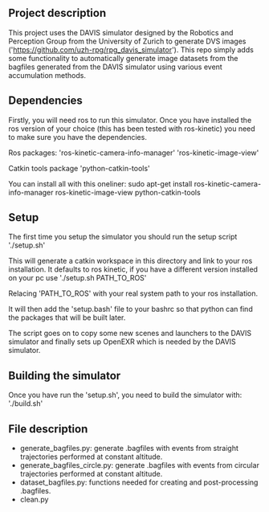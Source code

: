 ## Project description
This project uses the DAVIS simulator designed by the Robotics and Perception Group from the University of Zurich to generate DVS images ('https://github.com/uzh-rpg/rpg_davis_simulator'). This repo simply adds some functionality to automatically generate image datasets from the bagfiles generated from the DAVIS simulator using various event accumulation methods.

## Dependencies
Firstly, you will need ros to run this simulator. Once you have installed the ros version of your choice (this has been tested with ros-kinetic) you need to make sure you have the dependencies.

Ros packages:
  'ros-kinetic-camera-info-manager'
  'ros-kinetic-image-view'
  
Catkin tools package
  'python-catkin-tools'
  
You can install all with this oneliner:
  sudo apt-get install ros-kinetic-camera-info-manager ros-kinetic-image-view python-catkin-tools

## Setup
The first time you setup the simulator you should run the setup script
  './setup.sh'
  
This will generate a catkin workspace in this directory and link to your ros installation. It defaults to ros kinetic, if you have a different version installed on your pc use
  './setup.sh PATH_TO_ROS'
  
Relacing 'PATH_TO_ROS' with your real system path to your ros installation.

It will then add the 'setup.bash' file to your bashrc so that python can find the packages that will be built later.

The script goes on to copy some new scenes and launchers to the DAVIS simulator and finally sets up OpenEXR which is needed by the DAVIS simulator.

## Building the simulator
Once you have run the 'setup.sh', you need to build the simulator with:
  './build.sh' 

## File description
- generate_bagfiles.py: generate .bagfiles with events from straight trajectories performed at constant altitude.
- generate_bagfiles_circle.py: generate .bagfiles with events from circular trajectories performed at constant altitude.
- dataset_bagfiles.py: functions needed for creating and post-processing .bagfiles.
- clean.py 

